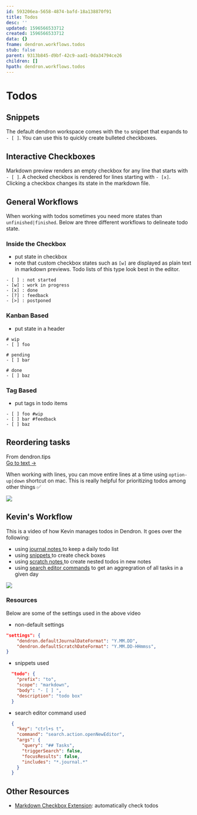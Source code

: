 ```yaml
---
id: 593206ea-5658-4874-bafd-18a138870f91
title: Todos
desc: ''
updated: 1596566533712
created: 1596566533712
data: {}
fname: dendron.workflows.todos
stub: false
parent: 9313b845-d9bf-42c9-aad1-0da34794ce26
children: []
hpath: dendron.workflows.todos
---
```

# Todos

## Snippets

The default dendron workspace comes with the `to` snippet that expands to `- [ ]`. You can use this to quickly create bulleted checkboxes. 

## Interactive Checkboxes

Markdown preview renders an empty checkbox for any line that starts with `- [ ]`. A checked checkbox is rendered for lines starting with `- [x]`. Clicking a checkbox changes its state in the markdown file.

## General Workflows

When working with todos sometimes you need more states than `unfinished|finished`. Below are three different workflows to delineate todo state. 

### Inside the Checkbox

- put state in checkbox
- note that custom checkbox states such as `[w]` are displayed as plain text in markdown previews. Todo lists of this type look best in the editor.

```
- [ ] : not started
- [w] : work in progress
- [x] : done
- [?] : feedback
- [>] : postponed
```

### Kanban Based

- put state in a header

```
# wip
- [ ] foo

# pending
- [ ] bar

# done
- [ ] baz
```

### Tag Based

- put tags in todo items

```
- [ ] foo #wip
- [ ] bar #feedback
- [ ] baz
```

## Reordering tasks



<div class="portal-container">
<div class="portal-head">
<div class="portal-backlink" >
<div class="portal-title">From <span class="portal-text-title">dendron.tips</span></div>
<a href="692fa114-f798-467f-a0b9-3cccc327aa6f.html" class="portal-arrow">Go to text <span class="right-arrow">→</span></a>
</div>
</div>
<div id="portal-parent-anchor" class="portal-parent" markdown="1">
<div class="portal-parent-fader-top"></div>
<div class="portal-parent-fader-bottom"></div>        
  

When working with lines, you can move entire lines at a time using `option-up|down` shortcut on mac. This is really helpful for prioritizing todos among other things ✅

![](https://foundation-prod-assetspublic53c57cce-8cpvgjldwysl.s3-us-west-2.amazonaws.com/assets/images/tips-move-lines.gif)


</div>    
</div>


## Kevin's Workflow

This is a video of how Kevin manages todos in Dendron. It goes over the following:

- using [journal notes ](5c213aa6-e4ba-49e8-85c5-1bdcb33ce202) to keep a daily todo list
- using [snippets ](9eca1992-7540-4d9d-97fb-328b27748b2c) to create check boxes
- using [scratch notes ](5c213aa6-e4ba-49e8-85c5-1bdcb33ce202) to create nested todos in new notes
- using [search editor commands](https://code.visualstudio.com/updates/v1_47#_new-search-editor-command-arguments) to get an aggregration of all tasks in a given day

<a href="https://www.loom.com/share/88cfdc3e900a4f4eadf7b14429e01d65"> 
<img style="" src="https://cdn.loom.com/sessions/thumbnails/88cfdc3e900a4f4eadf7b14429e01d65-with-play.gif"> 
</a>

### Resources

Below are some of the settings used in the above video

- non-default settings

```json
"settings": {
    "dendron.defaultJournalDateFormat": "Y.MM.DD",
    "dendron.defaultScratchDateFormat": "Y.MM.DD-HHmmss",
}
```

- snippets used

```json
  "todo": {
    "prefix": "to",
    "scope": "markdown",
    "body": "- [ ] ",
    "description": "todo box"
  }
```

- search editor command used

```json
  {
    "key": "ctrl+s t",
    "command": "search.action.openNewEditor",
    "args": {
      "query": "## Tasks",
      "triggerSearch": false,
      "focusResults": false,
      "includes": "*.journal.*"
    }
  }
```

## Other Resources

- [Markdown Checkbox Extension](https://marketplace.visualstudio.com/items?itemName=PKief.markdown-checkbox): automatically check todos
